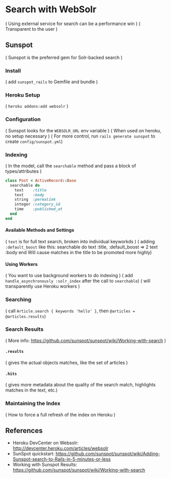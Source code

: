 # Search with WebSolr

( Using external service for search can be a performance win )
( Transparent to the user )

## Sunspot

( Sunspot is the preferred gem for Solr-backed search )

### Install

( add `sunspot_rails` to Gemfile and bundle )

### Heroku Setup

( `heroku addons:add websolr` )

### Configuration

( Sunspot looks for the `WEBSOLR_URL` env variable )
( When used on heroku, no setup necessary )
( For more control, run `rails generate sunspot` to create `config/sunspot.yml`)

### Indexing

( In the model, call the `searchable` method and pass a block of types/attributes )

```ruby
class Post < ActiveRecord::Base
  searchable do
    text    :title
    text    :body
    string  :permalink
    integer :category_id
    time    :published_at
  end
end
```

#### Available Methods and Settings

( `text` is for full text search, broken into individual keyworkds )
( adding `:default_boost` like this:
searchable do
    text :title, :default_boost => 2
    text :body
  end
Will cause matches in the title to be promoted more highly)

#### Using Workers

( You want to use background workers to do indexing )
( add `handle_asynchronously :solr_index` after the call to `searchable`)
( will transparently use Heroku workers )

### Searching

( call `Article.search { keywords 'hello' }`, then `@articles = @articles.results`)

### Search Results

( More info: https://github.com/sunspot/sunspot/wiki/Working-with-search )

#### `.results`

( gives the actual objects matches, like the set of articles )

#### `.hits`

( gives more metadata about the quality of the search match, highlights matches in the text, etc.)

### Maintaining the Index

( How to force a full refresh of the index on Heroku )

## References

* Heroku DevCenter on Websolr: http://devcenter.heroku.com/articles/websolr
* SunSpot quickstart: https://github.com/sunspot/sunspot/wiki/Adding-Sunspot-search-to-Rails-in-5-minutes-or-less
* Working with Sunspot Results: https://github.com/sunspot/sunspot/wiki/Working-with-search
